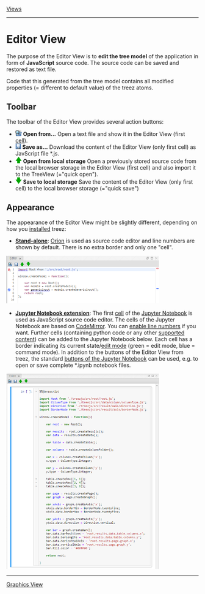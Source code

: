 [Views](../views.md)

----

#	Editor View

The purpose of the Editor View is to **edit the tree model** of the application in form of **JavaScript** source code. The source code can be saved and restored as text file. 

Code that this generated from the tree model contains all modified properties (= different to default value) of the treez atoms.

## Toolbar

The toolbar of the Editor View provides several action buttons:

* ![Open from](../../icons/browse.png) **Open from...** Open a text file and show it in the Editor View (first [cell](https://jupyter-notebook.readthedocs.io/en/stable/notebook.html#structure-of-a-notebook-document)). 
* ![Open from](../../icons/save.png) **Save as...** Download the content of the Editor View (only first cell) as JavScript file *.js. 
* ![Open from](../../icons/openFromLocalStorage.png) **Open from local storage** Open a previously stored source code from the local browser storage in the Editor View (first cell) and also import it to the TreeView (="quick open"). 
* ![Open from](../../icons/saveToLocalStorage.png) **Save to local storage** Save the content of the Editor View (only first cell) to the local browser storage (="quick save") 

## Appearance

The appearance of the Editor View might be slightly different, depending on how you [installed](../installation.md) treez:

* [**Stand-alone**](../standaloneInstallation.md): [Orion](http://wiki.eclipse.org/Orion) is used as source code editor and line numbers are shown by default. There is no extra border and only one "cell".

<img width="400" src="../images/editor_view_stand-alone.png">

* [**Jupyter Notebook extension**](../jupyterInstallation.md): The first [cell](https://jupyter-notebook.readthedocs.io/en/stable/notebook.html#structure-of-a-notebook-document) of the [Jupyter Notebook](https://jupyter.org/) is used as JavaScript source code editor. The cells of the Jupyter Notebook are based on [CodeMirror](https://codemirror.net/). You can [enable line numbers](https://stackoverflow.com/questions/10979667/showing-line-numbers-in-ipython-jupyter-notebooks) if you want. Further cells (containing python code or any other [supported content](https://github.com/jupyter/jupyter/wiki/Jupyter-kernels)) can be added to the Jupyter Notebook below. Each cell has a border indicating its current state/[edit mode](https://jupyter-notebook.readthedocs.io/en/stable/examples/Notebook/Notebook%20Basics.html#Modal-editor) (green = edit mode, blue = command mode). In addition to the buttons of the Editor View from treez, the standard [buttons of the Jupyter Notebook](https://jupyter-notebook.readthedocs.io/en/stable/examples/Notebook/Notebook%20Basics.html#Mouse-navigation) can be used, e.g. to open or save complete *.ipynb notebook files. 

<img width="400" src="../images/editor_view.png">

----
[Graphics View](./graphicsView.md)

